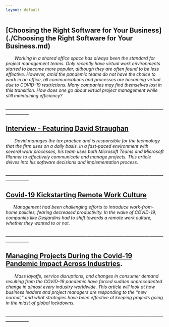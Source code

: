 ```yaml
---
layout: default
---
```


## [Choosing the Right Software for Your Business](./Choosing the Right Software for Your Business.md)
&nbsp;&nbsp;&nbsp;&nbsp;&nbsp;&nbsp; *Working in a shared office space has always been the standard for project management teams. Only recently have virtual work environments started to become more popular, although they are often found to be less effective. However, amid the pandemic teams do not have the choice to work in an office, all communications and processes are becoming virtual due to COVID-19 restrictions. Many companies may find themselves lost in this transition. How does one go about virtual project management while still maintaining efficiency?*

##### ______________________________________________________________________________________

## [Interview - Featuring David Straughan](./Interview.md)
 &nbsp;&nbsp;&nbsp;&nbsp;&nbsp;&nbsp; *David manages the tax practice and is responsible for the technology that the firm uses on a daily basis. In a fast-paced environment with several work processes, his team uses both Microsoft Teams and Microsoft Planner to effectively communicate and manage projects. This article delves into his software decisions and implementation process.*

##### ______________________________________________________________________________________

## [Covid-19 Kickstarting Remote Work Culture](./2020-11-22-covid-19-kickstarting-remote-work-culture.md)
&nbsp;&nbsp;&nbsp;&nbsp;&nbsp;&nbsp;*Management had been challenging efforts to introduce work-from-home policies, fearing decreased productivity. In the wake of COVID-19, companies like Desjardins had to shift towards a remote work culture, whether they wanted to or not.*

##### ______________________________________________________________________________________

## [Managing Projects During the Covid-19 Pandemic Impact Across Industries](./2020-11-22-managing-projects-during-the-covid-19-pandemic-impact-across-industries.md).
&nbsp;&nbsp;&nbsp;&nbsp;&nbsp;&nbsp; *Mass layoffs, service disruptions, and changes in consumer demand resulting from the COVID-19 pandemic have forced sudden unprecedented change in almost every industry worldwide. This article will look at how business leaders and project managers are responding to the “new normal,” and what strategies have been effective at keeping projects going in the midst of global lockdowns.*

##### ______________________________________________________________________________________


